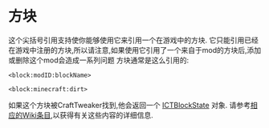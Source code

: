 # 方块

这个尖括号引用支持使你能够使用它来引用一个在游戏中的方块. 它只能引用已经在游戏中注册的方块,所以请注意,如果使用它引用了一个来自于mod的方块后,添加或删除这个mod会造成一系列问题
方块通常是这么引用的:

```
<block:modID:blockName>

<block:minecraft:dirt>
```

如果这个方块被CraftTweaker找到,他会返回一个 [ICTBlockState](/Mods/ContentTweaker/Vanilla/Types/Block/ICTBlockState) 对象. 
请参考[相应的Wiki条目](/Mods/ContentTweaker/Vanilla/Types/Block/ICTBlockState),以获得有关这些内容的详细信息.
